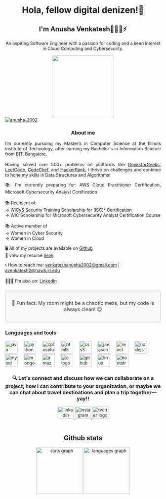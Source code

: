 <h1 align="center">Hola, fellow digital denizen!👋</h1>
<h2 align="center">I'm Anusha Venkatesh👩🏻‍💻⚡️</h2>
<div align="center">
  <p align="center">An aspiring Software Engineer with a passion for coding and a keen interest in Cloud Computing and Cybersecurity. </p>
  <img height="200" src="https://encrypted-tbn0.gstatic.com/images?q=tbn:ANd9GcSpzcz4Mv2l3JYHh_XQ_kv5QOWVkkxPjRaCa0lUfY54MBz8gnQnjIy5cX137G7aPzv25Ug&usqp=CAU"  />
</div>
 <a target="_blank" rel="noopener noreferrer nofollow" href="https://komarev.com/ghpvc/?username=anusha-2002&label=Profile%20views&color=0e75b6&style=flat">
  <img src="https://komarev.com/ghpvc/?username=anusha-2002&label=Profile%20views&color=0e75b6&style=flat" alt="anusha-2002" style="max-width: 100%;">
</a>
<h3 align="center">About me</h3>
<p align="justify">I’m currently pursuing my Master’s in Computer Science at the Illinois Institute of Technology, after earning my Bachelor's in Information Science from BIT, Bangalore.<br><br>
Having solved over 500+ problems on platforms like 
<a href="https://www.geeksforgeeks.org/user/anusha777/" target="_blank">GeeksforGeeks</a>, 
<a href="https://leetcode.com/u/anusha_2002/" target="_blank">LeetCode</a>, 
<a href="https://www.codechef.com/users/anushavenkats" target="_blank">CodeChef</a>, and 
<a href="https://www.hackerrank.com/profile/venkateshanusha1" target="_blank">HackerRank</a>, 
I thrive on challenges and continue to hone my skills in Data Structures and Algorithms!
</p>


<p align="justify">📚 I'm currently preparing for: AWS Cloud Practitioner Certification, Microsoft Cybersecurity Analyst Certification<br><br>📚 Recipient of:<br>     -> WiCyS Security Training Scholarship for (ISC)² Certification<br>     -> WIC Scholarship for Microsoft Cybersecurity Analyst Certification Course <br><br>📚 Active member of <br>   -> Women in Cyber Security<br>   -> Women in Cloud
  <p>🖥 All of my projects are available on <a href="https://github.com/anusha-2002?tab=repositories">Github</a><br>
  📄 view my resume <a href="URL_TO_YOUR_RESUME" target="_blank">here</a>.
</p>

  📞 How to reach me: 
<a href="mailto:venkateshanusha2002@gmail.com">venkateshanusha2002@gmail.com</a> | 
<a href="mailto:avenkatesh2@hawk.iit.edu">avenkatesh2@hawk.iit.edu</a>  
<br>
🙋🏻‍♀️ I'm also on: <a href="https://www.linkedin.com/in/anusha-venkatesh-794290271/" target="_blank">LinkedIn</a> <br>

<div align="center" style="border: 2px solid #ddd; padding: 15px; border-radius: 8px; margin: 20px 0; background-color: #f9f9f9;">
  <p style="font-size: 16px; color: #333;">
    🎲 Fun fact: My room might be a chaotic mess, but my code is always clean! 😌
  </p>
</div>

<h3 align="left">Languages and tools</h3>
<div align="left">
  <img src="https://cdn.jsdelivr.net/gh/devicons/devicon/icons/java/java-original.svg" height="40" alt="java logo"  />
  <img width="12" />
  <img src="https://cdn.jsdelivr.net/gh/devicons/devicon/icons/python/python-original.svg" height="40" alt="python logo"  />
  <img width="12" />
  <img src="https://cdn.jsdelivr.net/gh/devicons/devicon/icons/cplusplus/cplusplus-original.svg" height="40" alt="cplusplus logo"  />
  <img width="12" />
  <img src="https://cdn.jsdelivr.net/gh/devicons/devicon/icons/html5/html5-original.svg" height="40" alt="html5 logo"  />
  <img width="12" />
  <img src="https://cdn.jsdelivr.net/gh/devicons/devicon/icons/css3/css3-original.svg" height="40" alt="css3 logo"  />
  <img width="12" />
  <img src="https://cdn.jsdelivr.net/gh/devicons/devicon/icons/javascript/javascript-original.svg" height="40" alt="javascript logo"  />
  <img width="12" />
  <img src="https://cdn.jsdelivr.net/gh/devicons/devicon/icons/react/react-original.svg" height="40" alt="react logo"  />
  <img width="12" />
  <img src="https://cdn.jsdelivr.net/gh/devicons/devicon/icons/nodejs/nodejs-original.svg" height="40" alt="nodejs logo"  />
  <img width="12" />
  <img src="https://cdn.jsdelivr.net/gh/devicons/devicon/icons/mysql/mysql-original.svg" height="40" alt="mysql logo"  />
  <img width="12" />
  <img src="https://cdn.jsdelivr.net/gh/devicons/devicon/icons/mongodb/mongodb-original.svg" height="40" alt="mongodb logo"  />
  <img width="12" />
  <img src="https://cdn.jsdelivr.net/gh/devicons/devicon/icons/amazonwebservices/amazonwebservices-line-wordmark.svg" height="40" alt="amazonwebservices logo"  />
  <img width="12" />
  <img src="https://cdn.jsdelivr.net/gh/devicons/devicon/icons/c/c-original.svg" height="40" alt="c logo"  />
  <img width="12" />
  <img src="https://cdn.jsdelivr.net/gh/devicons/devicon/icons/github/github-original.svg" height="40" alt="github logo"  />
  <img width="12" />
  <img src="https://cdn.jsdelivr.net/gh/devicons/devicon/icons/linux/linux-original.svg" height="40" alt="linux logo"  />
  <img width="12" />
  <img src="https://cdn.jsdelivr.net/gh/devicons/devicon/icons/bootstrap/bootstrap-original.svg" height="40" alt="bootstrap logo"  />
</div>

###

<h3 align="center">🔍 Let's connect and discuss how we can collaborate on a project, how I can contribute to your organization, or maybe we can chat about travel destinations and plan a trip together—yay!!</h3>


<div align="center">
  <a href="https://www.linkedin.com/in/anusha-venkatesh-794290271/" target="_blank">
    <img src="https://raw.githubusercontent.com/maurodesouza/profile-readme-generator/master/src/assets/icons/social/linkedin/default.svg" width="52" height="40" alt="linkedin logo"  />
  </a>
  <a href="https://www.instagram.com/_anuushah/" target="_blank">
    <img src="https://raw.githubusercontent.com/maurodesouza/profile-readme-generator/master/src/assets/icons/social/instagram/default.svg" width="52" height="40" alt="instagram logo"  />
  </a>
  <a href="https://x.com/_anuushah" target="_blank">
    <img src="https://raw.githubusercontent.com/maurodesouza/profile-readme-generator/master/src/assets/icons/social/twitter/default.svg" width="52" height="40" alt="twitter logo"  />
  </a>
</div>

<br>
<h2 align="center">Github stats</h2>
<div align="center">
  <img src="https://github-readme-stats.vercel.app/api?username=anusha-2002&hide_title=false&hide_rank=false&show_icons=true&include_all_commits=true&count_private=true&disable_animations=false&theme=dracula&locale=en&hide_border=false&order=1" height="150" alt="stats graph"  />
  <img src="https://github-readme-stats.vercel.app/api/top-langs?username=anusha-2002&locale=en&hide_title=false&layout=compact&card_width=320&langs_count=5&theme=dracula&hide_border=false&order=2" height="150" alt="languages graph"  />
</div>

###

